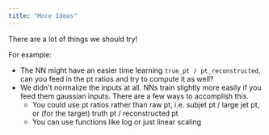 ```yaml
---
title: "More Ideas"
---
```


There are a lot of things we should try!

For example:

 - The NN might have an easier time learning `true_pt /
   pt_reconstructed`, can you feed in the pt ratios and try to compute
   it as well?
 - We didn't normalize the inputs at all. NNs train slightly more
   easily if you feed them gaussian inputs. There are a few ways to
   accomplish this.
     + You could use pt ratios rather than raw pt, i.e. subjet pt /
       large jet pt, or (for the target) truth pt / reconstructed pt
     + You can use functions like log or just linear scaling
